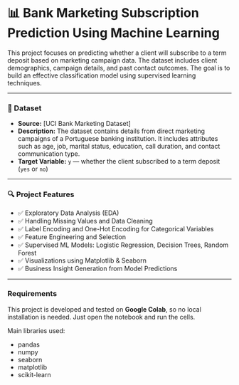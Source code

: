 # 📊 Bank Marketing Subscription Prediction Using Machine Learning

This project focuses on predicting whether a client will subscribe to a term deposit based on marketing campaign data. The dataset includes client demographics, campaign details, and past contact outcomes. The goal is to build an effective classification model using supervised learning techniques.

------------------------------------

### 📁 Dataset

- **Source:** [UCI Bank Marketing Dataset]
- **Description:** The dataset contains details from direct marketing campaigns of a Portuguese banking institution. It includes attributes such as age, job, marital status, education, call duration, and contact communication type.
- **Target Variable:** `y` — whether the client subscribed to a term deposit (`yes` or `no`)

---

### 🔍 Project Features

- ✅ Exploratory Data Analysis (EDA)  
- ✅ Handling Missing Values and Data Cleaning  
- ✅ Label Encoding and One-Hot Encoding for Categorical Variables  
- ✅ Feature Engineering and Selection  
- ✅ Supervised ML Models: Logistic Regression, Decision Trees, Random Forest    
- ✅ Visualizations using Matplotlib & Seaborn  
- ✅ Business Insight Generation from Model Predictions  

---
###  Requirements

This project is developed and tested on **Google Colab**, so no local installation is needed. Just open the notebook and run the cells.

Main libraries used:
- pandas
- numpy
- seaborn
- matplotlib
- scikit-learn
